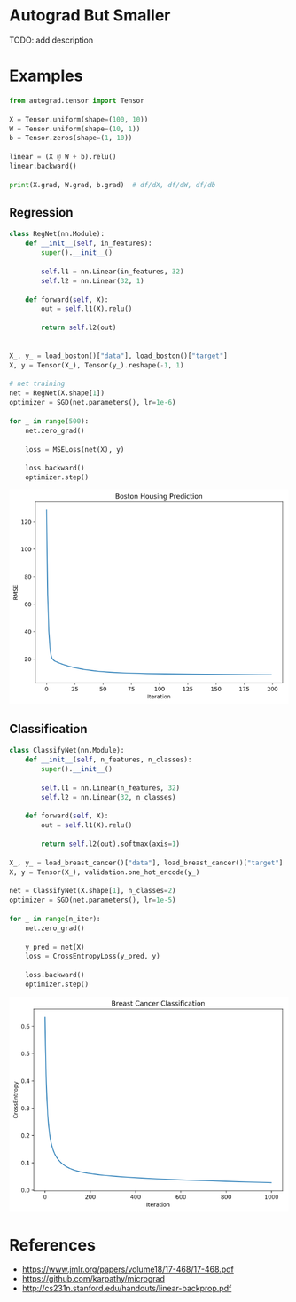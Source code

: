 # Autograd But Smaller

TODO: add description

# Examples

```python
from autograd.tensor import Tensor

X = Tensor.uniform(shape=(100, 10))
W = Tensor.uniform(shape=(10, 1))
b = Tensor.zeros(shape=(1, 10))

linear = (X @ W + b).relu()
linear.backward()

print(X.grad, W.grad, b.grad)  # df/dX, df/dW, df/db
```

## Regression

```python
class RegNet(nn.Module):
    def __init__(self, in_features):
        super().__init__()

        self.l1 = nn.Linear(in_features, 32)
        self.l2 = nn.Linear(32, 1)

    def forward(self, X):
        out = self.l1(X).relu()
        
        return self.l2(out)


X_, y_ = load_boston()["data"], load_boston()["target"]
X, y = Tensor(X_), Tensor(y_).reshape(-1, 1)

# net training
net = RegNet(X.shape[1])
optimizer = SGD(net.parameters(), lr=1e-6)

for _ in range(500):
    net.zero_grad()
        
    loss = MSELoss(net(X), y)
    
    loss.backward()
    optimizer.step()
```

![training](boston_error.png)

## Classification

```python
class ClassifyNet(nn.Module):
    def __init__(self, n_features, n_classes):
        super().__init__()
        
        self.l1 = nn.Linear(n_features, 32)
        self.l2 = nn.Linear(32, n_classes)
        
    def forward(self, X):
        out = self.l1(X).relu()

        return self.l2(out).softmax(axis=1)

X_, y_ = load_breast_cancer()["data"], load_breast_cancer()["target"]
X, y = Tensor(X_), validation.one_hot_encode(y_)

net = ClassifyNet(X.shape[1], n_classes=2)
optimizer = SGD(net.parameters(), lr=1e-5)

for _ in range(n_iter):
    net.zero_grad()
    
    y_pred = net(X)
    loss = CrossEntropyLoss(y_pred, y)
    
    loss.backward()
    optimizer.step()
```

![training](breast_error.png)

# References

- https://www.jmlr.org/papers/volume18/17-468/17-468.pdf
- https://github.com/karpathy/micrograd
- http://cs231n.stanford.edu/handouts/linear-backprop.pdf